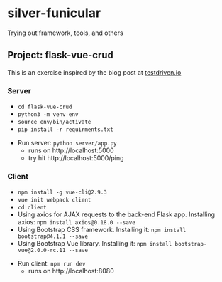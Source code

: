 # silver-funicular

Trying out framework, tools, and others

## Project: flask-vue-crud

This is an exercise inspired by the blog post at [testdriven.io](https://testdriven.io/blog/developing-a-single-page-app-with-flask-and-vuejs/#vue-setup)

### Server

* `cd flask-vue-crud`
* `python3 -m venv env`
* `source env/bin/activate`
* `pip install -r requirments.txt`

- Run server: `python server/app.py`
  * runs on http://localhost:5000
  * try hit http://localhost:5000/ping

### Client

* `npm install -g vue-cli@2.9.3`
* `vue init webpack client`
* `cd client`
* Using axios for AJAX requests to the back-end Flask app. Installing axios: `npm install axios@0.18.0 --save`
* Using Bootstrap CSS framework. Installing it: `npm install bootstrap@4.1.1 --save`
* Using Bootstrap Vue library. Installing it: `npm install bootstrap-vue@2.0.0-rc.11 --save`

- Run client: `npm run dev`
  * runs on http://localhost:8080
